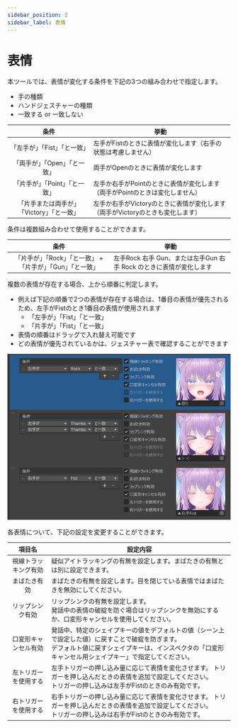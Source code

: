 ```yaml
---
sidebar_position: 2
sidebar_label: 表情
---
```


# 表情

本ツールでは、表情が変化する条件を下記の3つの組み合わせで指定します。
- 手の種類
- ハンドジェスチャーの種類
- 一致する or 一致しない

|<center>条件</center>|<center>挙動</center>|
|:-:|:-|
|「左手が」「Fist」「と一致」|左手がFistのときに表情が変化します（右手の状態は考慮しません）|
|「両手が」「Open」「と一致」|両手がOpenのときに表情が変化します|
|「片手が」「Point」「と一致」|左手か右手がPointのときに表情が変化します（両手がPointのときは変化しません）|
|「片手または両手が」「Victory」「と一致」|左手か右手がVictoryのときに表情が変化します（両手がVictoryのときも変化します）|

条件は複数組み合わせて使用することができます。

|<center>条件</center>|<center>挙動</center>|
|:-:|:-|
|「片手が」「Rock」「と一致」 + 「片手が」「Gun」「と一致」|左手Rock 右手 Gun、または左手Gun 右手 Rock のときに表情が変化します|


複数の表情が存在する場合、上から順番に判定します。

- 例えば下記の順番で2つの表情が存在する場合は、1番目の表情が優先されるため、左手がFistのとき1番目の表情が使用されます
    - 「左手が」「Fist」「と一致」
    - 「片手が」「Fist」「と一致」
- 表情の順番はドラッグで入れ替え可能です
- どの表情が優先されているかは、ジェスチャー表で確認することができます

![表情](expression.png)

各表情について、下記の設定を変更することができます。

|<center>項目名</center>|<center>設定内容</center>|
|:-:|:-|
|視線トラッキング有効|疑似アイトラッキングの有無を設定します。まばたきの有無とは別に設定できます。|
|まばたき有効|まばたきの有無を設定します。目を閉じている表情ではまばたきを無効にしてください。|
|リップシンク有効|リップシンクの有無を設定します。<br/> 発話中の表情の破綻を防ぐ場合はリップシンクを無効にするか、口変形キャンセルを使用してください。|
|口変形キャンセル有効|発話中、特定のシェイプキーの値をデフォルトの値（シーン上で設定した値）に戻すことで破綻を防ぎます。<br/>デフォルト値に戻すシェイプキーは、インスペクタの「口変形キャンセル用シェイプキー」で指定してください。|
|左トリガーを使用する|左手トリガーの押し込み量に応じて表情を変化させます。 トリガーを押し込んだときの表情を追加で設定してください。 <br/>トリガーの押し込みは左手がFistのときのみ有効です。|
|右トリガーを使用する|右手トリガーの押し込み量に応じて表情を変化させます。 トリガーを押し込んだときの表情を追加で設定してください。 <br/>トリガーの押し込みは右手がFistのときのみ有効です。|
